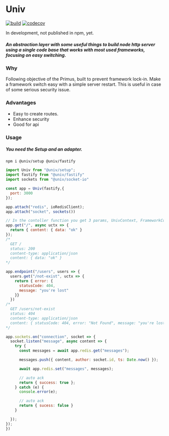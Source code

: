 # Univ

[![build](https://travis-ci.org/GX-mob/Univ.svg?branch=master)](https://travis-ci.org/GX-mob/Univ)
[![codecov](https://codecov.io/gh/GX-mob/Univ/branch/master/graph/badge.svg)](https://codecov.io/gh/GX-mob/Univ)

In development, not published in npm, yet.

##### An abstraction layer with some useful things to build node http server using a single code base that works with most used frameworks, focusing on easy switching.

### Why

Following objective of the Primus, built to prevent framework lock-in. Make a framework switch easy with a simple server restart. This is useful in case of some serious security issue.

### Advantages

- Easy to create routes.
- Enhance security
- Good for api

### Usage

##### You need the Setup and an adapter.

```shell
npm i @univ/setup @univ/fastify
```

```javascript
import Univ from "@univ/setup";
import fastify from "@univ/fastify"
import sockets from "@univ/socket-io"

const app = Univ(fastify,{
  port: 3000
});

app.attach("redis", ioRedisClient);
app.attach("socket", sockets())

// In the contoller function you get 3 params, UnivContext, FrameworkContext, UnivInstance
app.get("/", async uctx => {
  return { content: { data: "ok" }
});
/*
  GET /
  status: 200
  content-type: application/json
  content: { data: "ok" }
*/

app.endpoint("/users", users => {
  users.get("/not-exist", uctx => {
    return { error: {
      statusCode: 404,
      message: "you're lost"
    }}
  })
/*
  GET /users/not-exist
  status: 404
  content-type: application/json
  content: { statusCode: 404, error: "Not Found", message: "you're lost" }
*/

app.sockets.on("connection", socket => {
  socket.listen("message", async content => {
    try {
      const messages = await app.redis.get("messages");

      messages.push({ content, author: socket.id, ts: Date.now() });

      await app.redis.set("messages", messages);

      // auto ack
      return { success: true };
    } catch (e) {
      console.error(e);

      // auto ack
      return { sucess: false }
    }

  });
});
})
```
